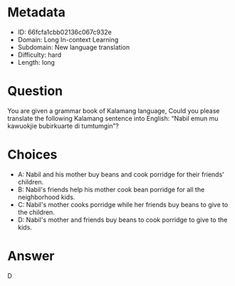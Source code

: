 # Metadata

- ID: 66fcfa1cbb02136c067c932e
- Domain: Long In-context Learning
- Subdomain: New language translation
- Difficulty: hard
- Length: long

# Question

You are given a grammar book of Kalamang language, Could you please translate the following Kalamang sentence into English: “Nabil emun mu kawuokjie bubirkuarte di tumtumgin”?

# Choices

- A: Nabil and his mother buy beans and cook porridge for their friends' children.
- B: Nabil's friends help his mother cook bean porridge for all the neighborhood kids.
- C: Nabil's mother cooks porridge while her friends buy beans to give to the children.
- D: Nabil's mother and friends buy beans to cook porridge to give to the kids.

# Answer

D
